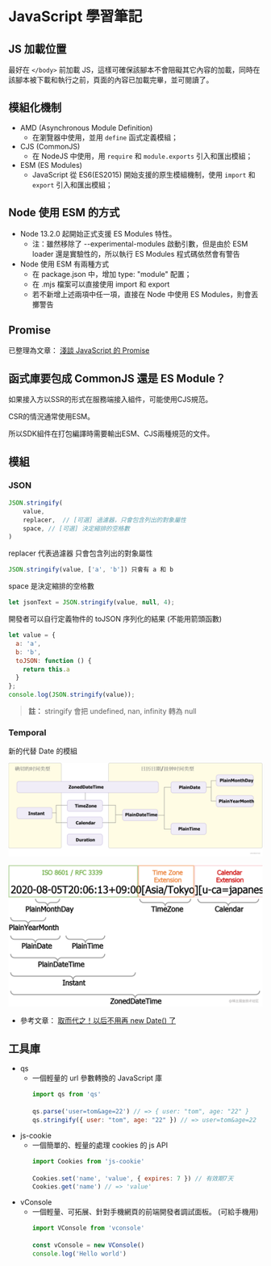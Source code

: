 # JavaScript 學習筆記

## JS 加載位置

最好在 `</body>` 前加載 JS，這樣可確保該腳本不會阻礙其它內容的加載，同時在該腳本被下載和執行之前，頁面的內容已加載完畢，並可閱讀了。

## 模組化機制

* AMD (Asynchronous Module Definition)
    * 在瀏覽器中使用，並用 `define` 函式定義模組；
* CJS (CommonJS)
    * 在 NodeJS 中使用，用 `require` 和 `module.exports` 引入和匯出模組；
* ESM (ES Modules)
    * JavaScript 從 ES6(ES2015) 開始支援的原生模組機制，使用 `import` 和 `export` 引入和匯出模組；

## Node 使用 ESM 的方式

* Node 13.2.0 起開始正式支援 ES Modules 特性。
    * 注：雖然移除了 --experimental-modules 啟動引數，但是由於 ESM loader 還是實驗性的，所以執行 ES Modules 程式碼依然會有警告
* Node 使用 ESM 有兩種方式
    * 在 package.json 中，增加 type: "module" 配置；
    * 在 .mjs 檔案可以直接使用 import 和 export
    * 若不新增上述兩項中任一項，直接在 Node 中使用 ES Modules，則會丟擲警告

## Promise

已整理為文章： [淺談 JavaScript 的 Promise](https://marco79423.net/articles/%E6%B7%BA%E8%AB%87-javascript-%E7%9A%84-promise/)


## 函式庫要包成 CommonJS 還是 ES Module？

如果接入方以SSR的形式在服務端接入組件，可能使用CJS規范。

CSR的情況通常使用ESM。

所以SDK組件在打包編譯時需要輸出ESM、CJS兩種規范的文件。

## 模組

### JSON

```js
JSON.stringify(
    value,
    replacer,  // [可選] 過濾器，只會包含列出的對象屬性
    space, // [可選] 決定縮排的空格數
)
```

replacer 代表過濾器 只會包含列出的對象屬性

```js
JSON.stringify(value, ['a', 'b']) 只會有 a 和 b
```

space 是決定縮排的空格數

```js
let jsonText = JSON.stringify(value, null, 4);
```

開發者可以自行定義物件的 toJSON 序列化的結果 (不能用箭頭函數)

```js
let value = {
  a: 'a',
  b: 'b',
  toJSON: function () {
    return this.a
  }
};
console.log(JSON.stringify(value));
```

> **註：**  stringify 會把 undefined, nan, infinity 轉為 null

### Temporal

新的代替 Date 的模組

![temporal-1.png](./images/temporal-1.png)

![temporal-2.png](./images/temporal-2.png)

* 參考文章： [取而代之！以后不用再 new Date() 了](https://mp.weixin.qq.com/s/49CDsOtS_GK3R6ljT3holw)

## 工具庫

* qs
    * 一個輕量的 url 參數轉換的 JavaScript 庫
        ```js
        import qs from 'qs'

        qs.parse('user=tom&age=22') // => { user: "tom", age: "22" }
        qs.stringify({ user: "tom", age: "22" }) // => user=tom&age=22
        ```
* js-cookie
    * 一個簡單的、輕量的處理 cookies 的 js API
        ```js
        import Cookies from 'js-cookie'

        Cookies.set('name', 'value', { expires: 7 }) // 有效期7天
        Cookies.get('name') // => 'value'
        ```
* vConsole
    * 一個輕量、可拓展、針對手機網頁的前端開發者調試面板。 (可給手機用)
        ```js
        import VConsole from 'vconsole'

        const vConsole = new VConsole()
        console.log('Hello world')
        ```
